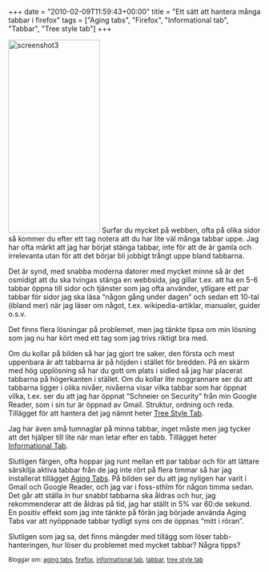 +++
date = "2010-02-09T11:59:43+00:00"
title = "Ett sätt att hantera många tabbar i firefox"
tags = ["Aging tabs", "Firefox", "Informational tab", "Tabbar", "Tree style tab"]
+++

[<img class="alignleft size-full wp-image-791" title="screenshot3" src="/images/2010/02/screenshot3.png" alt="screenshot3" width="183" height="385" />][1] Surfar du mycket på webben, ofta på olika sidor så kommer du efter ett tag notera att du har lite väl många tabbar uppe. Jag har ofta märkt att jag har börjat stänga tabbar, inte för att de är gamla och irrelevanta utan för att det börjar bli jobbigt trångt uppe bland tabbarna.

Det är synd, med snabba moderna datorer med mycket minne så är det osmidigt att du ska tvingas stänga en webbsida, jag gillar t.ex. att ha en 5-6 tabbar öppna till sidor och tjänster som jag ofta använder, ytligare ett par tabbar för sidor jag ska läsa &#8220;någon gång under dagen&#8221; och sedan ett 10-tal (ibland mer) när jag läser om något, t.ex. wikipedia-artiklar, manualer, guider o.s.v.

Det finns flera lösningar på problemet, men jag tänkte tipsa om min lösning som jag nu har kört med ett tag som jag trivs riktigt bra med.

Om du kollar på bilden så har jag gjort tre saker, den första och mest uppenbara är att tabbarna är på höjden i stället för bredden. På en skärm med hög upplösning så har du gott om plats i sidled så jag har placerat tabbarna på högerkanten i stället. Om du kollar lite noggrannare ser du att tabbarna ligger i olika nivåer, nivåerna visar vilka tabbar som har öppnat vilka, t.ex. ser du att jag har öppnat &#8220;Schneier on Security&#8221; från min Google Reader, som i sin tur är öppnad av Gmail. Struktur, ordning och reda. Tillägget för att hantera det jag nämnt heter [Tree Style Tab][2].

Jag har även små tumnaglar på minna tabbar, inget måste men jag tycker att det hjälper till lite när man letar efter en tabb. Tillägget heter [Informational Tab][3].

Slutligen färgen, ofta hoppar jag runt mellan ett par tabbar och för att lättare särskilja aktiva tabbar från de jag inte rört på flera timmar så har jag installerat tillägget [Aging Tabs][4]. På bilden ser du att jag nyligen har varit i Gmail och Google Reader, och jag var i foss-sthlm för någon timma sedan. Det går att ställa in hur snabbt tabbarna ska åldras och hur, jag rekommenderar att de åldras på tid, jag har ställt in 5% var 60:de sekund. En positiv effekt som jag inte tänkte på förän jag började använda Aging Tabs var att nyöppnade tabbar tydligt syns om de öppnas &#8220;mitt i röran&#8221;.

Slutligen som jag sa, det finns mängder med tillägg som löser tabb-hanteringen, hur löser du problemet med mycket tabbar? Några tipps?

<small> <p class='technorati-tags'>
  Bloggar om: <a class='technorati-link' href='http://bloggar.se/om/aging+tabs' rel='tag' target='_self'>aging tabs</a>, <a class='technorati-link' href='http://bloggar.se/om/firefox' rel='tag' target='_self'>firefox</a>, <a class='technorati-link' href='http://bloggar.se/om/informational+tab' rel='tag' target='_self'>informational tab</a>, <a class='technorati-link' href='http://bloggar.se/om/tabbar' rel='tag' target='_self'>tabbar</a>, <a class='technorati-link' href='http://bloggar.se/om/tree+style+tab' rel='tag' target='_self'>tree style tab</a>
</p></small>

 [1]: /images/2010/02/screenshot3.png
 [2]: https://addons.mozilla.org/en-US/firefox/addon/5890
 [3]: https://addons.mozilla.org/en-US/firefox/addon/4930
 [4]: https://addons.mozilla.org/en-US/firefox/addon/3542

